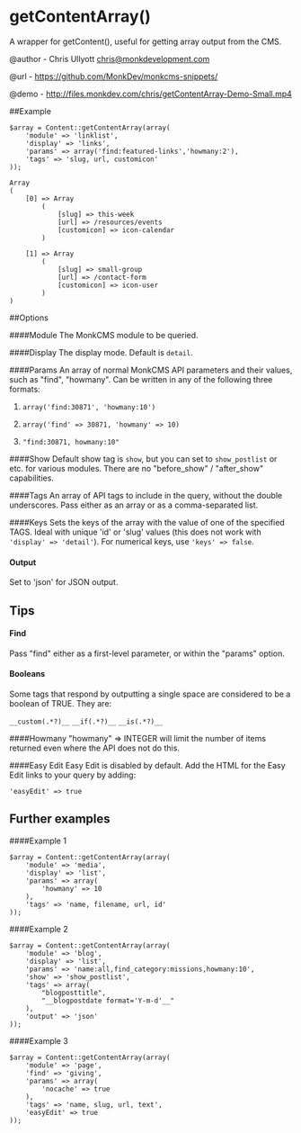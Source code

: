 # getContentArray()

A wrapper for getContent(), useful for getting array output from the CMS.

@author - Chris Ullyott <chris@monkdevelopment.com>

@url - https://github.com/MonkDev/monkcms-snippets/

@demo - http://files.monkdev.com/chris/getContentArray-Demo-Small.mp4

##Example
```
$array = Content::getContentArray(array(
	'module' => 'linklist',
	'display' => 'links',
	'params' => array('find:featured-links','howmany:2'), 
	'tags' => 'slug, url, customicon'
));
```

```
Array
(
    [0] => Array
        (
            [slug] => this-week
            [url] => /resources/events
            [customicon] => icon-calendar
        )

    [1] => Array
        (
            [slug] => small-group
            [url] => /contact-form
            [customicon] => icon-user
        )
)
```


##Options

####Module
The MonkCMS module to be queried.

####Display
The display mode. Default is `detail`.

####Params
An array of normal MonkCMS API parameters and their values, such as "find", "howmany". Can be written in any of the following three formats:

1. `array('find:30871', 'howmany:10')`

2. `array('find' => 30871, 'howmany' => 10)`

3. `"find:30871, howmany:10"`

####Show
Default show tag is `show`, but you can set to `show_postlist` or etc. for various modules. There are no "before_show" / "after_show" capabilities.

####Tags
An array of API tags to include in the query, without the double underscores. Pass either as an array or as a comma-separated list.

####Keys
Sets the keys of the array with the value of one of the specified TAGS. Ideal with unique 'id' or 'slug' values (this does not work with `'display' => 'detail'`). For numerical keys, use `'keys' => false`.

#### Output
Set to 'json' for JSON output.


## Tips

#### Find
Pass "find" either as a first-level parameter, or within the "params" option.

#### Booleans
Some tags that respond by outputting a single space are considered to be a boolean of TRUE. They are:

`__custom(.*?)__`  `__if(.*?)__`  `__is(.*?)__`

####Howmany
"howmany" => INTEGER will limit the number of items returned even where the API does not do this.

####Easy Edit
Easy Edit is disabled by default. Add the HTML for the Easy Edit links to your query by adding:

`'easyEdit' => true`

## Further examples

####Example 1

```
$array = Content::getContentArray(array(
	'module' => 'media',
	'display' => 'list',
	'params' => array(
		'howmany' => 10
	),
	'tags' => 'name, filename, url, id'
));
```
	
	
####Example 2

```
$array = Content::getContentArray(array(
	'module' => 'blog',
	'display' => 'list',
	'params' => 'name:all,find_category:missions,howmany:10',
	'show' => 'show_postlist',
	'tags' => array(
		"blogposttitle",
		"__blogpostdate format='Y-m-d'__"
	),
	'output' => 'json'
));
```
	
	
####Example 3
	
```
$array = Content::getContentArray(array(
	'module' => 'page',
	'find' => 'giving',
	'params' => array(
		'nocache' => true
	),
	'tags' => 'name, slug, url, text',
	'easyEdit' => true
));
```
